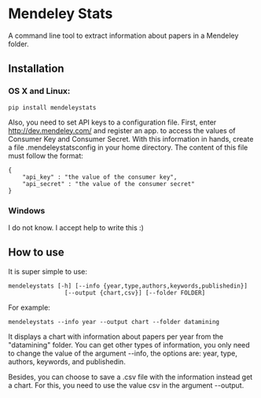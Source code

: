 Mendeley Stats
==============

A command line tool to extract information about papers in a Mendeley folder.

## Installation

### OS X and Linux:

```
pip install mendeleystats
```

Also, you need to set API keys to a configuration file. First, enter http://dev.mendeley.com/ and register an app.
to access the values of Consumer Key and Consumer Secret. With this information in hands, create a
file .mendeleystatsconfig in your home directory. The content of this file must follow the format:

```
{
    "api_key" : "the value of the consumer key",
    "api_secret" : "the value of the consumer secret"
}
```

### Windows

I do not know. I accept help to write this :)


## How to use

It is super simple to use:

```
mendeleystats [-h] [--info {year,type,authors,keywords,publishedin}]
                [--output {chart,csv}] [--folder FOLDER]
```

For example:

```
mendeleystats --info year --output chart --folder datamining
```

It displays a chart with information about papers per year from the "datamining" folder.
You can get other types of information, you only need to change the value of the argument --info,
the options are: year, type, authors, keywords, and publishedin.

Besides, you can choose to save a .csv file with the information instead get a chart.
For this, you need to use the value csv in the argument --output.
